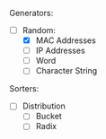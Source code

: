 Generators:
- [ ] Random:
  - [X] MAC Addresses
  - [ ] IP Addresses
  - [ ] Word
  - [ ] Character String

Sorters:
- [ ] Distribution
  - [ ] Bucket
  - [ ] Radix
